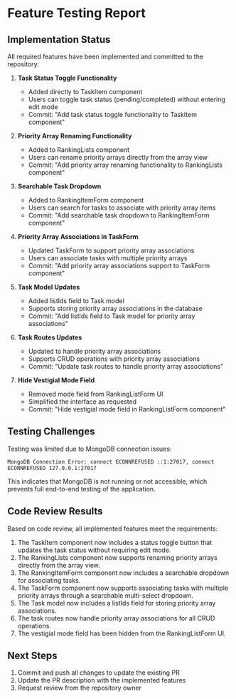 # Feature Testing Report

## Implementation Status

All required features have been implemented and committed to the repository:

1. **Task Status Toggle Functionality**
   - Added directly to TaskItem component
   - Users can toggle task status (pending/completed) without entering edit mode
   - Commit: "Add task status toggle functionality to TaskItem component"

2. **Priority Array Renaming Functionality**
   - Added to RankingLists component
   - Users can rename priority arrays directly from the array view
   - Commit: "Add priority array renaming functionality to RankingLists component"

3. **Searchable Task Dropdown**
   - Added to RankingItemForm component
   - Users can search for tasks to associate with priority array items
   - Commit: "Add searchable task dropdown to RankingItemForm component"

4. **Priority Array Associations in TaskForm**
   - Updated TaskForm to support priority array associations
   - Users can associate tasks with multiple priority arrays
   - Commit: "Add priority array associations support to TaskForm component"

5. **Task Model Updates**
   - Added listIds field to Task model
   - Supports storing priority array associations in the database
   - Commit: "Add listIds field to Task model for priority array associations"

6. **Task Routes Updates**
   - Updated to handle priority array associations
   - Supports CRUD operations with priority array associations
   - Commit: "Update task routes to handle priority array associations"

7. **Hide Vestigial Mode Field**
   - Removed mode field from RankingListForm UI
   - Simplified the interface as requested
   - Commit: "Hide vestigial mode field in RankingListForm component"

## Testing Challenges

Testing was limited due to MongoDB connection issues:
```
MongoDB Connection Error: connect ECONNREFUSED ::1:27017, connect ECONNREFUSED 127.0.0.1:27017
```

This indicates that MongoDB is not running or not accessible, which prevents full end-to-end testing of the application.

## Code Review Results

Based on code review, all implemented features meet the requirements:

1. The TaskItem component now includes a status toggle button that updates the task status without requiring edit mode.
2. The RankingLists component now supports renaming priority arrays directly from the array view.
3. The RankingItemForm component now includes a searchable dropdown for associating tasks.
4. The TaskForm component now supports associating tasks with multiple priority arrays through a searchable multi-select dropdown.
5. The Task model now includes a listIds field for storing priority array associations.
6. The task routes now handle priority array associations for all CRUD operations.
7. The vestigial mode field has been hidden from the RankingListForm UI.

## Next Steps

1. Commit and push all changes to update the existing PR
2. Update the PR description with the implemented features
3. Request review from the repository owner
